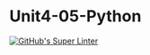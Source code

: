 # Unit4-05-Python

[![GitHub's Super Linter](https://github.com/crestel-ong/Unit4-05-Python/workflows/GitHub's%20Super%20Linter/badge.svg)](https://github.com/crestel-ong/Unit4-05-Python/actions)
